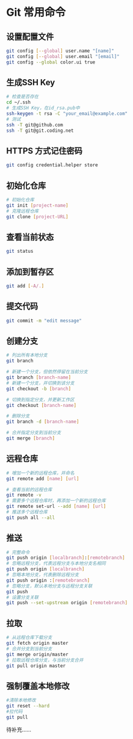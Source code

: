 # Git 常用命令

## 设置配置文件
```bash
git config [--global] user.name "[name]"
git config [--global] user.email "[email]"
git config --global color.ui true
```
## 生成SSH Key
```bash
# 检查是否存在
cd ~/.ssh
# 生成SSH Key，在id_rsa.pub中
ssh-keygen -t rsa -C "your_email@example.com"
# 测试
ssh -T git@github.com
ssh -T git@git.coding.net
```
## HTTPS 方式记住密码
```bash
git config credential.helper store
```

## 初始化仓库
```bash
# 初始化仓库
git init [project-name]
# 克隆远程仓库
git clone [project-URL]
```
## 查看当前状态
```bash
git status
```
## 添加到暂存区
```bash
git add [-A/.]
```
## 提交代码
```bash
git commit -m "edit message"
```
## 创建分支
```bash
# 列出所有本地分支
git branch

# 新建一个分支，但依然停留在当前分支
git branch [branch-name]
# 新建一个分支，并切换到该分支
git checkout -b [branch]

# 切换到指定分支，并更新工作区
git checkout [branch-name]

# 删除分支
git branch -d [branch-name]

# 合并指定分支到当前分支
git merge [branch]
```
## 远程仓库
```bash
# 增加一个新的远程仓库，并命名
git remote add [name] [url]

# 查看当前的远程仓库
git remote -v
# 需要多个远程仓库时，再添加一个新的远程仓库
git remote set-url --add [name] [url]
# 推送多个远程仓库
git push all --all
```
## 推送
```bash
# 完整命令
git push origin [localbranch]:[remotebranch]
# 忽略远程分支，代表远程分支与本地分支名相同
git push origin [localbranch]
# 忽略本地分支，代表删除远程分支
git push origin :[remotebranch]
# 忽略分支，默认本地分支与远程分支关联
git push
# 设置分支关联
git push --set-upstream origin [remotebranch]
```
## 拉取
```bash
# 从远程仓库下载分支
git fetch origin master
# 合并分支到当前分支
git merge origin/master
# 拉取远程仓库分支，与当前分支合并
git pull origin master
```
## 强制覆盖本地修改
```bash
#清除本地修改
git reset --hard
#拉代码
git pull
```
待补充……
